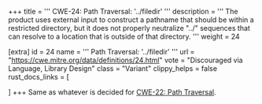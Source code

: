 +++
title = '''
CWE-24: Path Traversal: '../filedir'
'''
description	= '''
The product uses external input to construct a pathname that should be within a restricted directory, but it does not properly neutralize "../" sequences that can resolve to a location that is outside of that directory.
'''
weight = 24

[extra]
id = 24
name = '''
Path Traversal: '../filedir'
'''
url = "https://cwe.mitre.org/data/definitions/24.html"
vote = "Discouraged via Language, Library Design"
class = "Variant"
clippy_helps = false
rust_docs_links = [

]
+++
Same as whatever is decided for [CWE-22: Path Traversal](/rust-are-we-secure-yet/cwes/cwe-22).
